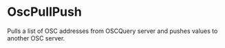 # OscPullPush
Pulls a list of OSC addresses from OSCQuery server and pushes values to another OSC server.
